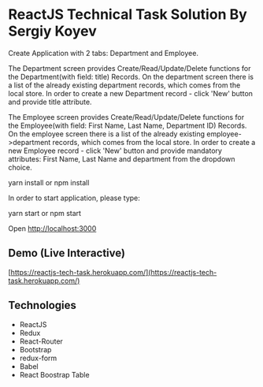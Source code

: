 # ReactJS Technical Task Solution By Sergiy Koyev
Create Application with 2 tabs: Department and Employee.

The Department screen provides Create/Read/Update/Delete functions for the Department(with field: title) Records. On the department screen there is a list of the already existing department records, which comes from the local store.
In order to create a new Department record - click 'New' button and provide title attribute.

The Employee screen provides Create/Read/Update/Delete functions for the Employee(with field: First Name, Last Name, Department ID) Records. On the employee screen there is a list of the already existing employee->department records, which comes from the local store.
In order to create a new Employee record - click 'New' button and provide mandatory attributes: First Name, Last Name and department from the dropdown choice.

yarn install
    or
npm install

In order to start application, please type:

yarn start
    or
npm start


Open [http://localhost:3000](http://localhost:3000)<br>

## Demo (Live Interactive)
[https://reactjs-tech-task.herokuapp.com/](https://reactjs-tech-task.herokuapp.com/)

## Technologies
* ReactJS
* Redux
* React-Router
* Bootstrap
* redux-form
* Babel
* React Boostrap Table
